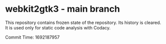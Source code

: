 # webkit2gtk3 - main branch

This repository contains frozen state of the repository.
Its history is cleared. It is used only for static code
analysis with Codacy.

Commit Time: 1692187957